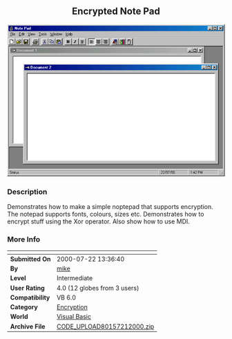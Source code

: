 ﻿<div align="center">

## Encrypted Note Pad

<img src="PIC20007212352125358.gif">
</div>

### Description

Demonstrates how to make a simple noptepad that supports encryption. The notepad supports fonts, colours, sizes etc. Demonstrates how to encrypt stuff using the Xor operator. Also show how to use MDI.
 
### More Info
 


<span>             |<span>
---                |---
**Submitted On**   |2000-07-22 13:36:40
**By**             |[mike](https://github.com/Planet-Source-Code/PSCIndex/blob/master/ByAuthor/mike.md)
**Level**          |Intermediate
**User Rating**    |4.0 (12 globes from 3 users)
**Compatibility**  |VB 6\.0
**Category**       |[Encryption](https://github.com/Planet-Source-Code/PSCIndex/blob/master/ByCategory/encryption__1-48.md)
**World**          |[Visual Basic](https://github.com/Planet-Source-Code/PSCIndex/blob/master/ByWorld/visual-basic.md)
**Archive File**   |[CODE\_UPLOAD80157212000\.zip](https://github.com/Planet-Source-Code/mike-encrypted-note-pad__1-9957/archive/master.zip)








